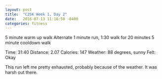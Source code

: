 ```yaml
---
layout: post
title:  "C25K Week 1, Day 2"
date:   2016-07-13 11:18:58 -0400
categories: fitness
---
```

5 minute warm up walk
Alternate 1 minute run, 1:30 walk for 20 minutes
5 minute cooldown walk

Time: 31:40
Distance: 2.07
Calories: 147
Weather: 88 degrees, sunny
Felt: Okay

This run left me pretty exhausted, probably because of the weather. It was harsh out there.
